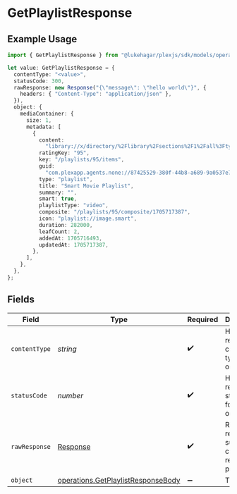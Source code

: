 # GetPlaylistResponse

## Example Usage

```typescript
import { GetPlaylistResponse } from "@lukehagar/plexjs/sdk/models/operations";

let value: GetPlaylistResponse = {
  contentType: "<value>",
  statusCode: 300,
  rawResponse: new Response("{\"message\": \"hello world\"}", {
    headers: { "Content-Type": "application/json" },
  }),
  object: {
    mediaContainer: {
      size: 1,
      metadata: [
        {
          content:
            "library://x/directory/%2Flibrary%2Fsections%2F1%2Fall%3Ftype%3D1%26push%3D1%26title%3D2%26or%3D1%26title%3DSerenity%26pop%3D1",
          ratingKey: "95",
          key: "/playlists/95/items",
          guid:
            "com.plexapp.agents.none://87425529-380f-44b8-a689-9a0537e7ec91",
          type: "playlist",
          title: "Smart Movie Playlist",
          summary: "",
          smart: true,
          playlistType: "video",
          composite: "/playlists/95/composite/1705717387",
          icon: "playlist://image.smart",
          duration: 282000,
          leafCount: 2,
          addedAt: 1705716493,
          updatedAt: 1705717387,
        },
      ],
    },
  },
};
```

## Fields

| Field                                                                                           | Type                                                                                            | Required                                                                                        | Description                                                                                     |
| ----------------------------------------------------------------------------------------------- | ----------------------------------------------------------------------------------------------- | ----------------------------------------------------------------------------------------------- | ----------------------------------------------------------------------------------------------- |
| `contentType`                                                                                   | *string*                                                                                        | :heavy_check_mark:                                                                              | HTTP response content type for this operation                                                   |
| `statusCode`                                                                                    | *number*                                                                                        | :heavy_check_mark:                                                                              | HTTP response status code for this operation                                                    |
| `rawResponse`                                                                                   | [Response](https://developer.mozilla.org/en-US/docs/Web/API/Response)                           | :heavy_check_mark:                                                                              | Raw HTTP response; suitable for custom response parsing                                         |
| `object`                                                                                        | [operations.GetPlaylistResponseBody](../../../sdk/models/operations/getplaylistresponsebody.md) | :heavy_minus_sign:                                                                              | The playlist                                                                                    |